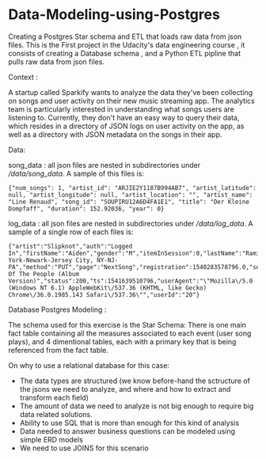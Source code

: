 # Data-Modeling-using-Postgres
Creating a Postgres Star schema and ETL that loads raw data from json files.
This is the First project in the Udacity's data engineering course , it consists of creating a Database schema , and a Python ETL pipline that pulls raw data from json files.

Context : 


A startup called Sparkify wants to analyze the data they've been collecting on songs and user activity on their new music streaming app. 
The analytics team is particularly interested in understanding what songs users are listening to. 
Currently, they don't have an easy way to query their data, which resides in a directory of JSON logs on user activity on the app, as well as a directory with JSON metadata on the songs in their app.


Data:

song_data : all json files are nested in subdirectories under */data/song_data*. A sample of this files is:
```
{"num_songs": 1, "artist_id": "ARJIE2Y1187B994AB7", "artist_latitude": null, "artist_longitude": null, "artist_location": "", "artist_name": "Line Renaud", "song_id": "SOUPIRU12A6D4FA1E1", "title": "Der Kleine Dompfaff", "duration": 152.92036, "year": 0}
```
log_data : all json files are nested in subdirectories under */data/log_data*. A sample of a single row of each files is:

```
{"artist":"Slipknot","auth":"Logged In","firstName":"Aiden","gender":"M","itemInSession":0,"lastName":"Ramirez","length":192.57424,"level":"paid","location":"New York-Newark-Jersey City, NY-NJ-PA","method":"PUT","page":"NextSong","registration":1540283578796.0,"sessionId":19,"song":"Opium Of The People (Album Version)","status":200,"ts":1541639510796,"userAgent":"\"Mozilla\/5.0 (Windows NT 6.1) AppleWebKit\/537.36 (KHTML, like Gecko) Chrome\/36.0.1985.143 Safari\/537.36\"","userId":"20"}
```
Database Postgres Modeling : 


The schema used for this exercise is the Star Schema: 
There is one main fact table containing all the measures associated to each event (user song plays), 
and 4 dimentional tables, each with a primary key that is being referenced from the fact table.

On why to use a relational database for this case:
- The data types are structured (we know before-hand the sctructure of the jsons we need to analyze, and where and how to extract and transform each field)
- The amount of data we need to analyze is not big enough to require big data related solutions.
- Ability to use SQL that is more than enough for this kind of analysis
- Data needed to answer business questions can be modeled using simple ERD models
- We need to use JOINS for this scenario
